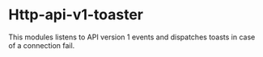 # Http-api-v1-toaster
This modules listens to API version 1 events and dispatches toasts in case of a connection fail.
